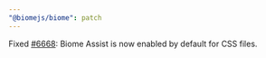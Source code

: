```yaml
---
"@biomejs/biome": patch
---
```


Fixed [#6668](https://github.com/biomejs/biome/issues/6668): Biome Assist is now enabled by default for CSS files.
